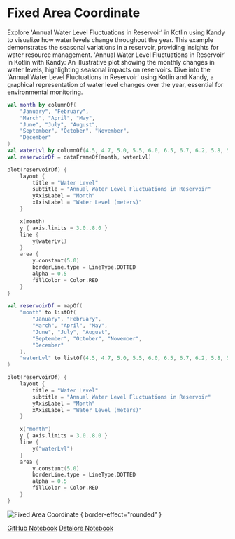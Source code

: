 # Fixed Area Coordinate

<web-summary>
Explore 'Annual Water Level Fluctuations in Reservoir' in Kotlin using Kandy to visualize how water levels change throughout the year.
This example demonstrates the seasonal variations in a reservoir, providing insights for water resource management.
</web-summary>

<card-summary>
'Annual Water Level Fluctuations in Reservoir' in Kotlin with Kandy:
An illustrative plot showing the monthly changes in water levels, highlighting seasonal impacts on reservoirs.
</card-summary>

<link-summary>
Dive into the 'Annual Water Level Fluctuations in Reservoir' using Kotlin and Kandy,
a graphical representation of water level changes over the year, essential for environmental monitoring.
</link-summary>


<!---IMPORT org.jetbrains.kotlinx.kandy.letsplot.samples.Area-->

<!---FUN area_fixed-->
<tabs>
<tab title="Dataframe">

```kotlin
val month by columnOf(
    "January", "February",
    "March", "April", "May",
    "June", "July", "August",
    "September", "October", "November",
    "December"
)
val waterLvl by columnOf(4.5, 4.7, 5.0, 5.5, 6.0, 6.5, 6.7, 6.2, 5.8, 5.3, 4.8, 4.6)
val reservoirDf = dataFrameOf(month, waterLvl)

plot(reservoirDf) {
    layout {
        title = "Water Level"
        subtitle = "Annual Water Level Fluctuations in Reservoir"
        yAxisLabel = "Month"
        xAxisLabel = "Water Level (meters)"
    }

    x(month)
    y { axis.limits = 3.0..8.0 }
    line {
        y(waterLvl)
    }
    area {
        y.constant(5.0)
        borderLine.type = LineType.DOTTED
        alpha = 0.5
        fillColor = Color.RED
    }
}
```

</tab>
<tab title="Collections">

```kotlin
val reservoirDf = mapOf(
    "month" to listOf(
        "January", "February",
        "March", "April", "May",
        "June", "July", "August",
        "September", "October", "November",
        "December"
    ),
    "waterLvl" to listOf(4.5, 4.7, 5.0, 5.5, 6.0, 6.5, 6.7, 6.2, 5.8, 5.3, 4.8, 4.6)
)

plot(reservoirDf) {
    layout {
        title = "Water Level"
        subtitle = "Annual Water Level Fluctuations in Reservoir"
        yAxisLabel = "Month"
        xAxisLabel = "Water Level (meters)"
    }

    x("month")
    y { axis.limits = 3.0..8.0 }
    line {
        y("waterLvl")
    }
    area {
        y.constant(5.0)
        borderLine.type = LineType.DOTTED
        alpha = 0.5
        fillColor = Color.RED
    }
}
```

</tab></tabs>
<!---END-->

![Fixed Area Coordinate ](area_fixed.svg) { border-effect="rounded" }

<seealso style="cards">
       <category ref="example-ktnb">
           <a href="https://github.com/Kotlin/kandy/blob/main/examples/notebooks/lets-plot/samples/area/area_fixed.ipynb" summary="View the notebook on our GitHub repository">GitHub Notebook</a>
           <a href="https://datalore.jetbrains.com/report/static/KQKedA4jDrKu63O53gEN0z/aS4CaHvTpMAdPk9iKUsUD3" summary="Experiment with this example on Datalore">Datalore Notebook</a>
       </category>
</seealso>
